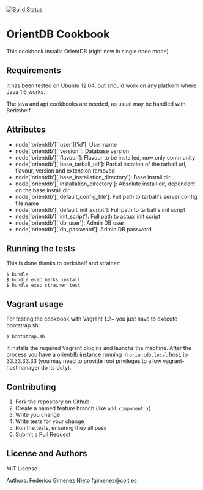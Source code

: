 [![Build Status](https://travis-ci.org/fgimenez/orientdb-cookbook.png)](https://travis-ci.org/fgimenez/orientdb-cookbook)

OrientDB Cookbook
=================
This cookbook installs OrientDB (right now in single node mode)

Requirements
------------

It has been tested on Ubuntu 12.04, but should work on any platform where Java 1.6 works. 

The java and apt cookbooks are needed, as usual may be handled with Berkshelf. 


Attributes
----------
* node['orientdb']['user']['id']: User name
* node['orientdb']['version']: Database version
* node['orientdb']['flavour']: Flavour to be installed, now only community
* node['orientdb']['base_tarball_url']: Partial location of the tarball url, flavour, version and extension removed
* node['orientdb']['base_installation_directory']: Base install dir
* node['orientdb']['installation_directory']: Absolute install dir, dependent on the base install dir
* node['orientdb']['default_config_file']: Full path to tarball's server config file name
* node['orientdb']['default_init_script']: Full path to tarball's init script
* node['orientdb']['init_script']: Full path to actual init script
* node['orientdb']['db_user']: Admin DB user
* node['orientdb']['db_password']: Admin DB password

Running the tests
-----------------

This is done thanks to berkshelf and strainer:

    $ bundle
    $ bundle exec berks install
    $ bundle exec strainer test

Vagrant usage
-------------

For testing the cookbook with Vagrant 1.2+ you just have to execute bootstrap.sh:

    $ bootstrap.sh

It installs the required Vagrant plugins and launchs the machine. After the process you have a orientdb instance running in ```orientdb.local``` host, ip 33.33.33.33 (you may need to provide root privileges to allow vagrant-hostmanager do its duty).

Contributing
------------

1. Fork the repository on Github
2. Create a named feature branch (like `add_component_x`)
3. Write you change
4. Write tests for your change
5. Run the tests, ensuring they all pass
6. Submit a Pull Request

License and Authors
-------------------
MIT License

Authors: Federico Gimenez Nieto <fgimenez@coit.es>

